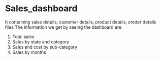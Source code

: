 # Sales_dashboard
 It containing sales details, customer details, product details, oreder details files
 The information we get by seeing the dashboard are:
 1. Total sales
 2. Sales by state and category
 3. Sales and cost by sub-category
 4. Sales by months
